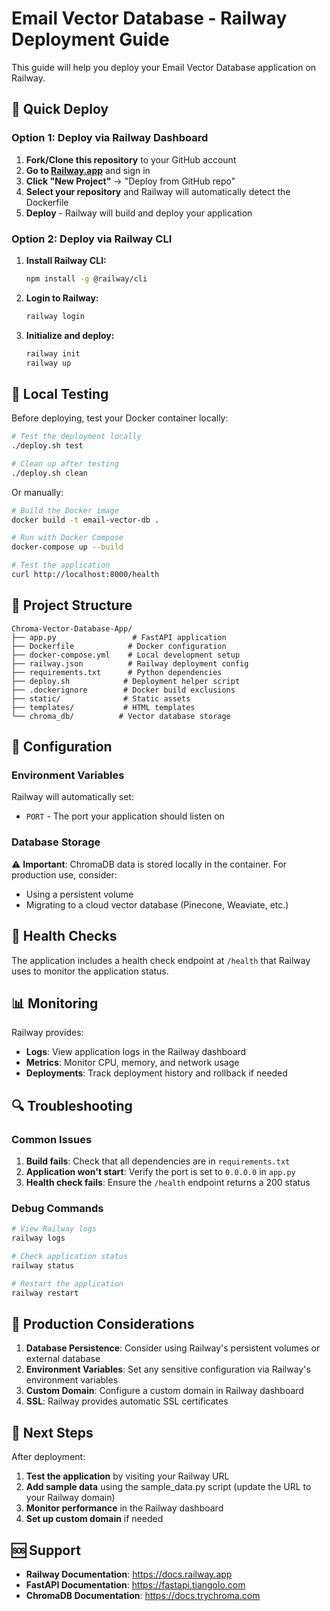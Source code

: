 # Email Vector Database - Railway Deployment Guide

This guide will help you deploy your Email Vector Database application on Railway.

## 🚀 Quick Deploy

### Option 1: Deploy via Railway Dashboard

1. **Fork/Clone this repository** to your GitHub account
2. **Go to [Railway.app](https://railway.app)** and sign in
3. **Click "New Project"** → "Deploy from GitHub repo"
4. **Select your repository** and Railway will automatically detect the Dockerfile
5. **Deploy** - Railway will build and deploy your application

### Option 2: Deploy via Railway CLI

1. **Install Railway CLI:**
   ```bash
   npm install -g @railway/cli
   ```

2. **Login to Railway:**
   ```bash
   railway login
   ```

3. **Initialize and deploy:**
   ```bash
   railway init
   railway up
   ```

## 🐳 Local Testing

Before deploying, test your Docker container locally:

```bash
# Test the deployment locally
./deploy.sh test

# Clean up after testing
./deploy.sh clean
```

Or manually:

```bash
# Build the Docker image
docker build -t email-vector-db .

# Run with Docker Compose
docker-compose up --build

# Test the application
curl http://localhost:8000/health
```

## 📁 Project Structure

```
Chroma-Vector-Database-App/
├── app.py                 # FastAPI application
├── Dockerfile            # Docker configuration
├── docker-compose.yml    # Local development setup
├── railway.json          # Railway deployment config
├── requirements.txt      # Python dependencies
├── deploy.sh            # Deployment helper script
├── .dockerignore        # Docker build exclusions
├── static/              # Static assets
├── templates/           # HTML templates
└── chroma_db/          # Vector database storage
```

## 🔧 Configuration

### Environment Variables

Railway will automatically set:
- `PORT` - The port your application should listen on

### Database Storage

⚠️ **Important**: ChromaDB data is stored locally in the container. For production use, consider:
- Using a persistent volume
- Migrating to a cloud vector database (Pinecone, Weaviate, etc.)

## 🏥 Health Checks

The application includes a health check endpoint at `/health` that Railway uses to monitor the application status.

## 📊 Monitoring

Railway provides:
- **Logs**: View application logs in the Railway dashboard
- **Metrics**: Monitor CPU, memory, and network usage
- **Deployments**: Track deployment history and rollback if needed

## 🔍 Troubleshooting

### Common Issues

1. **Build fails**: Check that all dependencies are in `requirements.txt`
2. **Application won't start**: Verify the port is set to `0.0.0.0` in `app.py`
3. **Health check fails**: Ensure the `/health` endpoint returns a 200 status

### Debug Commands

```bash
# View Railway logs
railway logs

# Check application status
railway status

# Restart the application
railway restart
```

## 🚀 Production Considerations

1. **Database Persistence**: Consider using Railway's persistent volumes or external database
2. **Environment Variables**: Set any sensitive configuration via Railway's environment variables
3. **Custom Domain**: Configure a custom domain in Railway dashboard
4. **SSL**: Railway provides automatic SSL certificates

## 📝 Next Steps

After deployment:
1. **Test the application** by visiting your Railway URL
2. **Add sample data** using the sample_data.py script (update the URL to your Railway domain)
3. **Monitor performance** in the Railway dashboard
4. **Set up custom domain** if needed

## 🆘 Support

- **Railway Documentation**: https://docs.railway.app
- **FastAPI Documentation**: https://fastapi.tiangolo.com
- **ChromaDB Documentation**: https://docs.trychroma.com 
